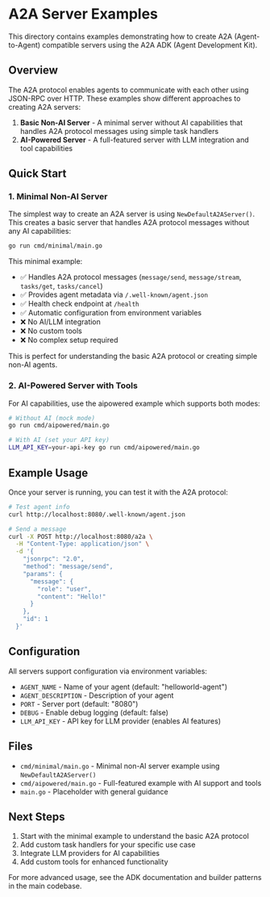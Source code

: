 # A2A Server Examples

This directory contains examples demonstrating how to create A2A (Agent-to-Agent) compatible servers using the A2A ADK (Agent Development Kit).

## Overview

The A2A protocol enables agents to communicate with each other using JSON-RPC over HTTP. These examples show different approaches to creating A2A servers:

1. **Basic Non-AI Server** - A minimal server without AI capabilities that handles A2A protocol messages using simple task handlers
2. **AI-Powered Server** - A full-featured server with LLM integration and tool capabilities

## Quick Start

### 1. Minimal Non-AI Server

The simplest way to create an A2A server is using `NewDefaultA2AServer()`. This creates a basic server that handles A2A protocol messages without any AI capabilities:

```bash
go run cmd/minimal/main.go
```

This minimal example:

- ✅ Handles A2A protocol messages (`message/send`, `message/stream`, `tasks/get`, `tasks/cancel`)
- ✅ Provides agent metadata via `/.well-known/agent.json`
- ✅ Health check endpoint at `/health`
- ✅ Automatic configuration from environment variables
- ❌ No AI/LLM integration
- ❌ No custom tools
- ❌ No complex setup required

This is perfect for understanding the basic A2A protocol or creating simple non-AI agents.

### 2. AI-Powered Server with Tools

For AI capabilities, use the aipowered example which supports both modes:

```bash
# Without AI (mock mode)
go run cmd/aipowered/main.go

# With AI (set your API key)
LLM_API_KEY=your-api-key go run cmd/aipowered/main.go
```

## Example Usage

Once your server is running, you can test it with the A2A protocol:

```bash
# Test agent info
curl http://localhost:8080/.well-known/agent.json

# Send a message
curl -X POST http://localhost:8080/a2a \
  -H "Content-Type: application/json" \
  -d '{
    "jsonrpc": "2.0",
    "method": "message/send",
    "params": {
      "message": {
        "role": "user",
        "content": "Hello!"
      }
    },
    "id": 1
  }'
```

## Configuration

All servers support configuration via environment variables:

- `AGENT_NAME` - Name of your agent (default: "helloworld-agent")
- `AGENT_DESCRIPTION` - Description of your agent
- `PORT` - Server port (default: "8080")
- `DEBUG` - Enable debug logging (default: false)
- `LLM_API_KEY` - API key for LLM provider (enables AI features)

## Files

- `cmd/minimal/main.go` - Minimal non-AI server example using `NewDefaultA2AServer()`
- `cmd/aipowered/main.go` - Full-featured example with AI support and tools
- `main.go` - Placeholder with general guidance

## Next Steps

1. Start with the minimal example to understand the basic A2A protocol
2. Add custom task handlers for your specific use case
3. Integrate LLM providers for AI capabilities
4. Add custom tools for enhanced functionality

For more advanced usage, see the ADK documentation and builder patterns in the main codebase.

